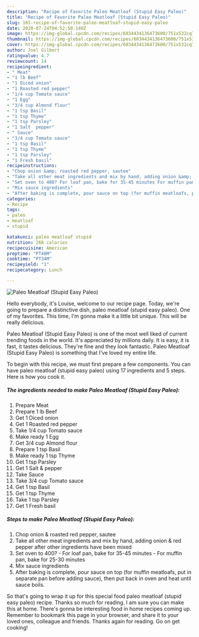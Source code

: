 ```yaml
---
description: "Recipe of Favorite Paleo Meatloaf (Stupid Easy Paleo)"
title: "Recipe of Favorite Paleo Meatloaf (Stupid Easy Paleo)"
slug: 165-recipe-of-favorite-paleo-meatloaf-stupid-easy-paleo
date: 2020-07-24T04:52:50.140Z
image: https://img-global.cpcdn.com/recipes/6034434136473600/751x532cq70/paleo-meatloaf-stupid-easy-paleo-recipe-main-photo.jpg
thumbnail: https://img-global.cpcdn.com/recipes/6034434136473600/751x532cq70/paleo-meatloaf-stupid-easy-paleo-recipe-main-photo.jpg
cover: https://img-global.cpcdn.com/recipes/6034434136473600/751x532cq70/paleo-meatloaf-stupid-easy-paleo-recipe-main-photo.jpg
author: Joel Gilbert
ratingvalue: 4.7
reviewcount: 14
recipeingredient:
- " Meat"
- "1 lb Beef"
- "1 Diced onion"
- "1 Roasted red pepper"
- "1/4 cup Tomato sauce"
- "1 Egg"
- "3/4 cup Almond flour"
- "1 tsp Basil"
- "1 tsp Thyme"
- "1 tsp Parsley"
- "1 Salt  pepper"
- " Sauce"
- "3/4 cup Tomato sauce"
- "1 tsp Basil"
- "1 tsp Thyme"
- "1 tsp Parsley"
- "1 Fresh basil"
recipeinstructions:
- "Chop onion &amp; roasted red pepper, sautee"
- "Take all other meat ingredients and mix by hand, adding onion &amp; red pepper after other ingredients have been mixed"
- "Set oven to 400? For loaf pan, bake for 35-45 minutes For muffin pan, bake for 25-30 minutes"
- "Mix sauce ingredients"
- "After baking is complete, pour sauce on top (for muffin meatloafs, put in separate pan before adding sauce), then put back in oven and heat until sauce boils."
categories:
- Recipe
tags:
- paleo
- meatloaf
- stupid

katakunci: paleo meatloaf stupid 
nutrition: 268 calories
recipecuisine: American
preptime: "PT40M"
cooktime: "PT34M"
recipeyield: "1"
recipecategory: Lunch

---
```



![Paleo Meatloaf (Stupid Easy Paleo)](https://img-global.cpcdn.com/recipes/6034434136473600/751x532cq70/paleo-meatloaf-stupid-easy-paleo-recipe-main-photo.jpg)

Hello everybody, it's Louise, welcome to our recipe page. Today, we're going to prepare a distinctive dish, paleo meatloaf (stupid easy paleo). One of my favorites. This time, I'm gonna make it a little bit unique. This will be really delicious.



Paleo Meatloaf (Stupid Easy Paleo) is one of the most well liked of current trending foods in the world. It's appreciated by millions daily. It is easy, it is fast, it tastes delicious. They're fine and they look fantastic. Paleo Meatloaf (Stupid Easy Paleo) is something that I've loved my entire life.


To begin with this recipe, we must first prepare a few components. You can have paleo meatloaf (stupid easy paleo) using 17 ingredients and 5 steps. Here is how you cook it.

##### The ingredients needed to make Paleo Meatloaf (Stupid Easy Paleo):

1. Prepare  Meat
1. Prepare 1 lb Beef
1. Get 1 Diced onion
1. Get 1 Roasted red pepper
1. Take 1/4 cup Tomato sauce
1. Make ready 1 Egg
1. Get 3/4 cup Almond flour
1. Prepare 1 tsp Basil
1. Make ready 1 tsp Thyme
1. Get 1 tsp Parsley
1. Get 1 Salt &amp; pepper
1. Take  Sauce
1. Take 3/4 cup Tomato sauce
1. Get 1 tsp Basil
1. Get 1 tsp Thyme
1. Take 1 tsp Parsley
1. Get 1 Fresh basil




##### Steps to make Paleo Meatloaf (Stupid Easy Paleo):

1. Chop onion &amp; roasted red pepper, sautee
1. Take all other meat ingredients and mix by hand, adding onion &amp; red pepper after other ingredients have been mixed
1. Set oven to 400? - For loaf pan, bake for 35-45 minutes - For muffin pan, bake for 25-30 minutes
1. Mix sauce ingredients
1. After baking is complete, pour sauce on top (for muffin meatloafs, put in separate pan before adding sauce), then put back in oven and heat until sauce boils.




So that's going to wrap it up for this special food paleo meatloaf (stupid easy paleo) recipe. Thanks so much for reading. I am sure you can make this at home. There's gonna be interesting food in home recipes coming up. Remember to bookmark this page in your browser, and share it to your loved ones, colleague and friends. Thanks again for reading. Go on get cooking!

